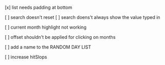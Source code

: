 [x] list needs padding at bottom 

[ ] search doesn't reset 
[ ] search doens't always show the value typed in 

[ ] current month highlight not working

[ ] offset shouldn't be applied for clicking on months 

[ ] add a name to the RANDOM DAY LIST

[ ] increase hitSlops 